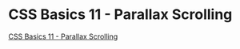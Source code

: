 # CSS Basics 11 - Parallax Scrolling
[CSS Basics 11 - Parallax Scrolling](https://aiwithcloud.com/2022/09/19/css_basics_11___parallax_scrolling/)